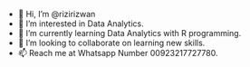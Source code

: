 - 👋 Hi, I’m @rizirizwan
- 👀 I’m interested in Data Analytics.
- 🌱 I’m currently learning Data Analytics with R programming.
- 💞️ I’m looking to collaborate on learning new skills.
- 📫 Reach me at Whatsapp Number 00923217727780.


<!---
rizirizwan/rizirizwan is a ✨ special ✨ repository because its `README.md` (this file) appears on your GitHub profile.
You can click the Preview link to take a look at your changes.
--->
